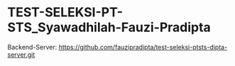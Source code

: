 # TEST-SELEKSI-PT-STS_Syawadhilah-Fauzi-Pradipta


Backend-Server: https://github.com/fauzipradipta/test-seleksi-ptsts-dipta-server.git